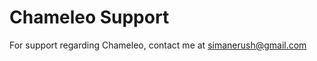 #  Chameleo Support

For support regarding Chameleo, contact me at [simanerush@gmail.com](mailto:simanerush@gmail.com)
